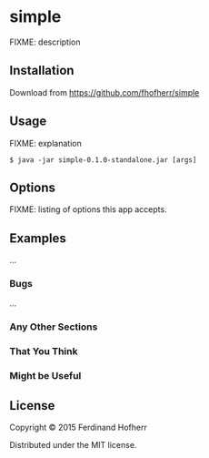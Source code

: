 # simple

FIXME: description

## Installation

Download from https://github.com/fhofherr/simple

## Usage

FIXME: explanation

    $ java -jar simple-0.1.0-standalone.jar [args]

## Options

FIXME: listing of options this app accepts.

## Examples

...

### Bugs

...

### Any Other Sections
### That You Think
### Might be Useful

## License

Copyright © 2015 Ferdinand Hofherr

Distributed under the MIT license.
